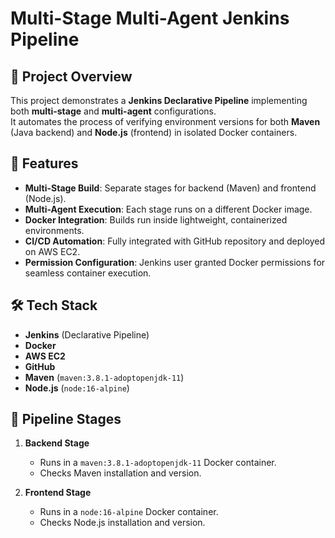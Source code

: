 # Multi-Stage Multi-Agent Jenkins Pipeline

## 📌 Project Overview
This project demonstrates a **Jenkins Declarative Pipeline** implementing both **multi-stage** and **multi-agent** configurations.  
It automates the process of verifying environment versions for both **Maven** (Java backend) and **Node.js** (frontend) in isolated Docker containers.

## 🚀 Features
- **Multi-Stage Build**: Separate stages for backend (Maven) and frontend (Node.js).
- **Multi-Agent Execution**: Each stage runs on a different Docker image.
- **Docker Integration**: Builds run inside lightweight, containerized environments.
- **CI/CD Automation**: Fully integrated with GitHub repository and deployed on AWS EC2.
- **Permission Configuration**: Jenkins user granted Docker permissions for seamless container execution.

## 🛠️ Tech Stack
- **Jenkins** (Declarative Pipeline)
- **Docker**
- **AWS EC2**
- **GitHub**
- **Maven** (`maven:3.8.1-adoptopenjdk-11`)
- **Node.js** (`node:16-alpine`)

## 📂 Pipeline Stages
1. **Backend Stage**  
   - Runs in a `maven:3.8.1-adoptopenjdk-11` Docker container.
   - Checks Maven installation and version.

2. **Frontend Stage**  
   - Runs in a `node:16-alpine` Docker container.
   - Checks Node.js installation and version.

